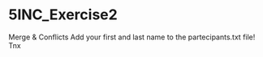 # 5INC_Exercise2
Merge &amp; Conflicts
Add your first and last name to the partecipants.txt file!
Tnx
